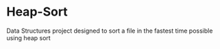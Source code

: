 # Heap-Sort
Data Structures project designed to sort a file in the fastest time possible using heap sort
